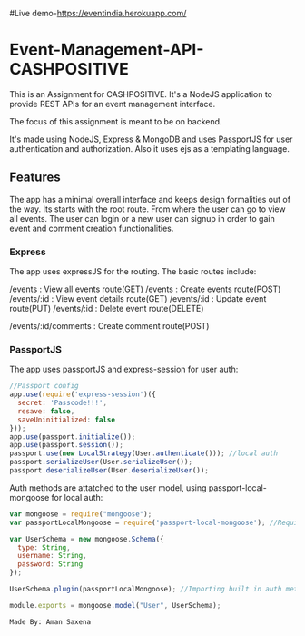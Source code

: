 #Live demo-https://eventindia.herokuapp.com/
# Event-Management-API-CASHPOSITIVE

This is an Assignment for CASHPOSITIVE. It's a NodeJS application to provide REST APIs for an event
management interface.

The focus of this assignment is meant to be on backend. 

It's made using NodeJS, Express & MongoDB and uses PassportJS for user authentication and authorization.
Also it uses ejs as a templating language.

## Features

The app has a minimal overall interface and keeps design formalities out of the way.
Its starts with the root route. From where the user can go to view all events.
The user can login or a new user can signup in order to gain event and comment creation functionalities.

### Express

The app uses expressJS for the routing. The basic routes include: 

/events        : View all events route(GET)
/events        : Create events route(POST)
/events/:id    : View event details route(GET)
/events/:id    : Update event route(PUT)
/events/:id    : Delete event route(DELETE)

/events/:id/comments : Create comment route(POST)

### PassportJS

The app uses passportJS and express-session for user auth:

```javascript
//Passport config
app.use(require('express-session')({
  secret: 'Passcode!!!',
  resave: false,
  saveUninitialized: false
}));
app.use(passport.initialize());
app.use(passport.session());
passport.use(new LocalStrategy(User.authenticate())); //local auth
passport.serializeUser(User.serializeUser());
passport.deserializeUser(User.deserializeUser());
```

Auth methods are attatched to the user model, using passport-local-mongoose for local auth:

```javascript
var mongoose = require("mongoose");
var passportLocalMongoose = require('passport-local-mongoose'); //Requiring passport-local-mongoose

var UserSchema = new mongoose.Schema({
  type: String,
  username: String,
  password: String
});

UserSchema.plugin(passportLocalMongoose); //Importing built in auth methods into the user model

module.exports = mongoose.model("User", UserSchema);
```
```
Made By: Aman Saxena


